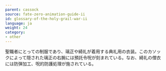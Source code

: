 ```yaml
---
parent: cassock
source: fate-zero-animation-guide-ii
id: glossary-of-the-holy-grail-war-ii
language: ja
weight: 24
category:
- other
---
```


聖職者にとっての制服であり、璃正や綺礼が着用する典礼用の衣装。このカソックによって隠された璃正の右腕には預託令呪が刻まれている。なお、綺礼の僧衣には防弾加工、呪的防護処理が施されている。
